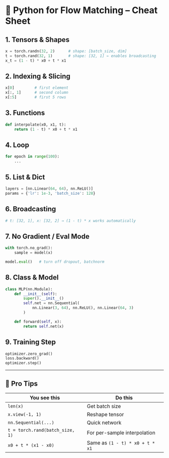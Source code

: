 # 🐍 Python for Flow Matching – Cheat Sheet

## 1. Tensors & Shapes
```python
x = torch.randn(32, 2)      # shape: [batch_size, dim]
t = torch.rand(32, 1)       # shape: [32, 1] ← enables broadcasting
x_t = (1 - t) * x0 + t * x1
```

## 2. Indexing & Slicing
```python
x[0]         # first element
x[:, 1]      # second column
x[:5]        # first 5 rows
```

## 3. Functions
```python
def interpolate(x0, x1, t):
    return (1 - t) * x0 + t * x1
```

## 4. Loop
```python
for epoch in range(100):
    ...
```

## 5. List & Dict
```python
layers = [nn.Linear(64, 64), nn.ReLU()]
params = {'lr': 1e-3, 'batch_size': 128}
```

## 6. Broadcasting
```python
# t: [32, 1], x: [32, 2] → (1 - t) * x works automatically
```

## 7. No Gradient / Eval Mode
```python
with torch.no_grad():
    sample = model(x)

model.eval()   # turn off dropout, batchnorm
```

## 8. Class & Model
```python
class MLP(nn.Module):
    def __init__(self):
        super().__init__()
        self.net = nn.Sequential(
            nn.Linear(3, 64), nn.ReLU(), nn.Linear(64, 3)
        )

    def forward(self, x):
        return self.net(x)
```

## 9. Training Step
```python
optimizer.zero_grad()
loss.backward()
optimizer.step()
```

---

## 🔧 Pro Tips

| You see this | Do this |
|--------------|---------|
| `len(x)` | Get batch size |
| `x.view(-1, 1)` | Reshape tensor |
| `nn.Sequential(...)` | Quick network |
| `t = torch.rand(batch_size, 1)` | For per-sample interpolation |
| `x0 + t * (x1 - x0)` | Same as `(1 - t) * x0 + t * x1` |